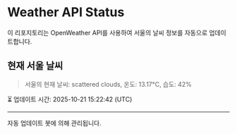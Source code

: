 
# Weather API Status

이 리포지토리는 OpenWeather API를 사용하여 서울의 날씨 정보를 자동으로 업데이트합니다.

## 현재 서울 날씨
> 서울의 현재 날씨: scattered clouds, 온도: 13.17°C, 습도: 42%

⏳ 업데이트 시간: 2025-10-21 15:22:42 (UTC)

---
자동 업데이트 봇에 의해 관리됩니다.
